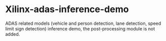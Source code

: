 # Xilinx-adas-inference-demo
ADAS related models (vehicle and person detection, lane detection, speed limit sign detection) inference demo, the post-processing module is not added.
